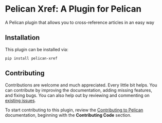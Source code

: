 # Pelican Xref: A Plugin for Pelican

A Pelican plugin that allows you to cross-reference articles in an easy way

Installation
------------

This plugin can be installed via:

    pip install pelican-xref

Contributing
------------

Contributions are welcome and much appreciated. Every little bit helps. You can contribute by improving the documentation, adding missing features, and fixing bugs. You can also help out by reviewing and commenting on [existing issues][].

To start contributing to this plugin, review the [Contributing to Pelican][] documentation, beginning with the **Contributing Code** section.

[existing issues]: https://github.com/johanvergeer/pelican-xref/issues
[Contributing to Pelican]: https://docs.getpelican.com/en/latest/contribute.html
